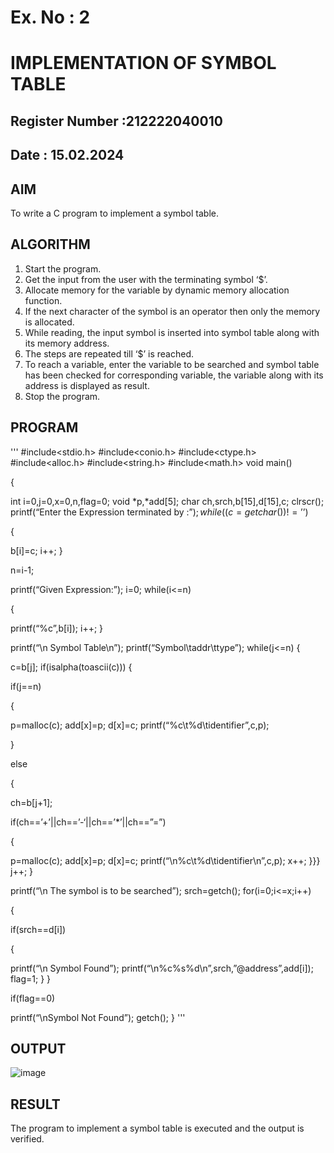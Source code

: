 # Ex. No : 2	
# IMPLEMENTATION OF SYMBOL TABLE 
## Register Number :212222040010
## Date : 15.02.2024

## AIM   
To write a C program to implement a symbol table.

## ALGORITHM
1.	Start the program.
2.	Get the input from the user with the terminating symbol ‘$’.
3.	Allocate memory for the variable by dynamic memory allocation function.
4.	If the next character of the symbol is an operator then only the memory is allocated.
5.	While reading, the input symbol is inserted into symbol table along with its memory address.
6.	The steps are repeated till ‘$’ is reached.
7.	To reach a variable, enter the variable to be searched and symbol table has been checked for corresponding variable, the variable along with its address is displayed as result.
8.	Stop the program. 

## PROGRAM
'''
#include<stdio.h>
 #include<conio.h> 
#include<ctype.h> 
#include<alloc.h> 
#include<string.h> 
#include<math.h>
void main()
	
{

int i=0,j=0,x=0,n,flag=0; void *p,*add[5];
char ch,srch,b[15],d[15],c; clrscr();
printf(“Enter the Expression terminated by $:”);
while((c=getchar())!=’$’)

{

b[i]=c; i++;
}

n=i-1;

printf(“Given Expression:”); i=0;
while(i<=n)

{

printf(“%c”,b[i]); i++;
}

printf(“\n Symbol Table\n”); printf(“Symbol\taddr\ttype”); while(j<=n)
{

c=b[j]; if(isalpha(toascii(c)))
{

if(j==n)

{

p=malloc(c); add[x]=p;
d[x]=c;
printf(“%c\t%d\tidentifier”,c,p);

}

else

{

ch=b[j+1];

if(ch==’+’||ch==’-‘||ch==’*’||ch==”=”)

{

p=malloc(c); add[x]=p;
d[x]=c; printf(“\n%c\t%d\tidentifier\n”,c,p); x++;
}}} j++;
}

printf(“\n The symbol is to be searched”); srch=getch();
for(i=0;i<=x;i++)

{

if(srch==d[i])

{

printf(“\n Symbol Found”); printf(“\n%c%s%d\n”,srch,”@address”,add[i]); flag=1;
}
}

if(flag==0)

printf(“\nSymbol Not Found”); getch();
}
'''

## OUTPUT
![image](https://github.com/Archanashanmugam/19CS409-Compiler-Design-Lab/assets/119291338/567cb27c-45b4-469c-ae98-419d3399a3e9)

## RESULT
The program to implement a symbol table is executed and the output is verified.

